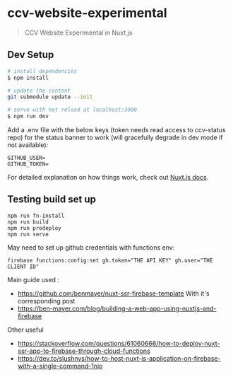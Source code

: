 # ccv-website-experimental

> CCV Website Experimental in Nuxt.js

## Dev Setup

```bash
# install dependencies
$ npm install

# update the content
git submodule update --init

# serve with hot reload at localhost:3000
$ npm run dev
```

Add a .env file with the below keys (token needs read access to ccv-status repo) for the status banner to work (will gracefully degrade in dev mode if not available):
```
GITHUB_USER=
GITHUB_TOKEN=
```

For detailed explanation on how things work, check out [Nuxt.js docs](https://nuxtjs.org).


## Testing build set up

```
npm run fn-install
npm run build
npm run predeploy
npm run serve
```

May need to set up github credentials with functions env:
```
firebase functions:config:set gh.token="THE API KEY" gh.user="THE CLIENT ID"
```

Main guide used :
* https://github.com/benmayer/nuxt-ssr-firebase-template
With it's corresponding post
* https://ben-mayer.com/blog/building-a-web-app-using-nuxtjs-and-firebase

Other useful
* https://stackoverflow.com/questions/61060666/how-to-deploy-nuxt-ssr-app-to-firebase-through-cloud-functions
* https://dev.to/slushnys/how-to-host-nuxt-js-application-on-firebase-with-a-single-command-1nio
